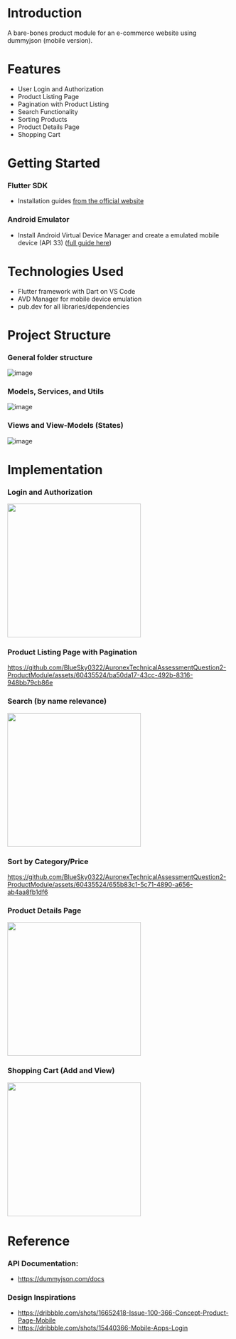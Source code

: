 # Introduction
A bare-bones product module for an e-commerce website using dummyjson (mobile version).
# Features
- User Login and Authorization
- Product Listing Page
- Pagination with Product Listing
- Search Functionality
- Sorting Products
- Product Details Page
- Shopping Cart 

# Getting Started
### Flutter SDK
- Installation guides [from the official website](https://docs.flutter.dev/get-started/install)
### Android Emulator
- Install Android Virtual Device Manager and create a emulated mobile device (API 33) ([full guide here](https://developer.android.com/studio/run/managing-avds))

# Technologies Used
- Flutter framework with Dart on VS Code
- AVD Manager for mobile device emulation
- pub.dev for all libraries/dependencies

# Project Structure
### General folder structure
![image](https://github.com/BlueSky0322/AuronexTechnicalAssessmentQuestion2-ProductModule/assets/60435524/2d23379a-c756-46a8-af70-57e695cff5a3)

### Models, Services, and Utils
![image](https://github.com/BlueSky0322/AuronexTechnicalAssessmentQuestion2-ProductModule/assets/60435524/17d163ee-b247-4da5-a398-bc9fbcda1d8d)

### Views and View-Models (States)
![image](https://github.com/BlueSky0322/AuronexTechnicalAssessmentQuestion2-ProductModule/assets/60435524/97246086-806c-4ad1-af1b-1663424df2fb)

# Implementation
### Login and Authorization
<img src="https://github.com/BlueSky0322/AuronexTechnicalAssessmentQuestion2-ProductModule/assets/60435524/e4dbf731-2c24-4e1f-8987-81517031847f" width="300"> 

### Product Listing Page with Pagination
https://github.com/BlueSky0322/AuronexTechnicalAssessmentQuestion2-ProductModule/assets/60435524/ba50da17-43cc-492b-8316-948bb79cb86e

### Search (by name relevance)
<img src="https://github.com/BlueSky0322/AuronexTechnicalAssessmentQuestion2-ProductModule/assets/60435524/bee785ab-7680-4fe7-863c-b88be5e491ee" width="300">

### Sort by Category/Price
https://github.com/BlueSky0322/AuronexTechnicalAssessmentQuestion2-ProductModule/assets/60435524/655b83c1-5c71-4890-a656-ab4aa8fb1df6

### Product Details Page
<img src="https://github.com/BlueSky0322/AuronexTechnicalAssessmentQuestion2-ProductModule/assets/60435524/ef237385-0f7f-4d63-ba4a-6104c633fd1f" width="300">

### Shopping Cart (Add and View)
<img src="https://github.com/BlueSky0322/AuronexTechnicalAssessmentQuestion2-ProductModule/assets/60435524/fa3655c5-f04b-48a3-ac04-e2ab1034ceea" width="300">

# Reference
### API Documentation: 
- https://dummyjson.com/docs
### Design Inspirations
- https://dribbble.com/shots/16652418-Issue-100-366-Concept-Product-Page-Mobile
- https://dribbble.com/shots/15440366-Mobile-Apps-Login
